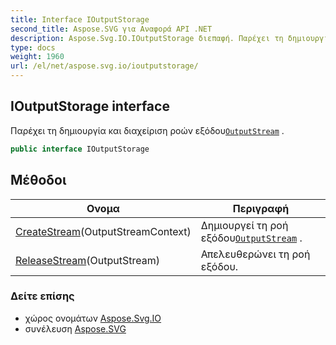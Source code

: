 ```yaml
---
title: Interface IOutputStorage
second_title: Aspose.SVG για Αναφορά API .NET
description: Aspose.Svg.IO.IOutputStorage διεπαφή. Παρέχει τη δημιουργία και διαχείριση ροών εξόδουOutputStream .
type: docs
weight: 1960
url: /el/net/aspose.svg.io/ioutputstorage/
---
```

## IOutputStorage interface

Παρέχει τη δημιουργία και διαχείριση ροών εξόδου[`OutputStream`](../outputstream/) .

```csharp
public interface IOutputStorage
```

## Μέθοδοι

| Ονομα | Περιγραφή |
| --- | --- |
| [CreateStream](../../aspose.svg.io/ioutputstorage/createstream/)(OutputStreamContext) | Δημιουργεί τη ροή εξόδου[`OutputStream`](../outputstream/) . |
| [ReleaseStream](../../aspose.svg.io/ioutputstorage/releasestream/)(OutputStream) | Απελευθερώνει τη ροή εξόδου. |

### Δείτε επίσης

* χώρος ονομάτων [Aspose.Svg.IO](../../aspose.svg.io/)
* συνέλευση [Aspose.SVG](../../)


